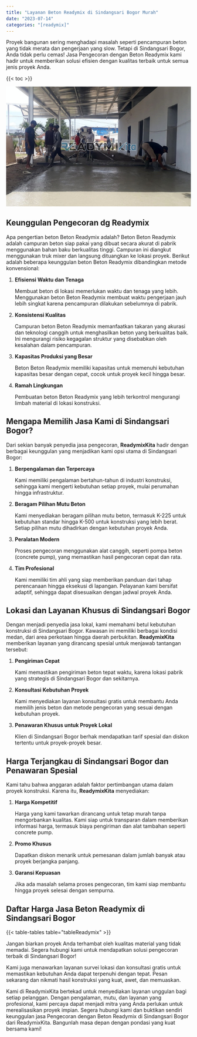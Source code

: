 ```yaml
---
title: "Layanan Beton Readymix di Sindangsari Bogor Murah"
date: "2023-07-14"
categories: "[readymix]"
---
```


Proyek bangunan sering menghadapi masalah seperti pencampuran beton yang tidak merata dan pengerjaan yang slow. Tetapi di Sindangsari Bogor, Anda tidak perlu cemas! Jasa Pengecoran dengan Beton Readymix kami hadir untuk memberikan solusi efisien dengan kualitas terbaik untuk semua jenis proyek Anda.

{{< toc >}}

![Layanan Beton Readymix di Sindangsari Bogor Murah](/images/readymix/cor-readymix-05.jpg)

## Keunggulan Pengecoran dg Readymix

Apa pengertian beton Beton Readymix adalah? Beton Beton Readymix adalah campuran beton siap pakai yang dibuat secara akurat di pabrik menggunakan bahan baku berkualitas tinggi. Campuran ini diangkut menggunakan truk mixer dan langsung dituangkan ke lokasi proyek. Berikut adalah beberapa keunggulan beton Beton Readymix dibandingkan metode konvensional:

1. **Efisiensi Waktu dan Tenaga**

   Membuat beton di lokasi memerlukan waktu dan tenaga yang lebih. Menggunakan beton Beton Readymix membuat waktu pengerjaan jauh lebih singkat karena pencampuran dilakukan sebelumnya di pabrik.

2. **Konsistensi Kualitas**

   Campuran beton Beton Readymix memanfaatkan takaran yang akurasi dan teknologi canggih untuk menghasilkan beton yang berkualitas baik. Ini mengurangi risiko kegagalan struktur yang disebabkan oleh kesalahan dalam pencampuran.

3. **Kapasitas Produksi yang Besar**

   Beton Beton Readymix memiliki kapasitas untuk memenuhi kebutuhan kapasitas besar dengan cepat, cocok untuk proyek kecil hingga besar.

4. **Ramah Lingkungan**

   Pembuatan beton Beton Readymix yang lebih terkontrol mengurangi limbah material di lokasi konstruksi.

## Mengapa Memilih Jasa Kami di Sindangsari Bogor?

Dari sekian banyak penyedia jasa pengecoran, **ReadymixKita** hadir dengan berbagai keunggulan yang menjadikan kami opsi utama di Sindangsari Bogor:

1. **Berpengalaman dan Terpercaya**

   Kami memiliki pengalaman bertahun-tahun di industri konstruksi, sehingga kami mengerti kebutuhan setiap proyek, mulai perumahan hingga infrastruktur.

2. **Beragam Pilihan Mutu Beton**

   Kami menyediakan beragam pilihan mutu beton, termasuk K-225 untuk kebutuhan standar hingga K-500 untuk konstruksi yang lebih berat. Setiap pilihan mutu dihadirkan dengan kebutuhan proyek Anda.

3. **Peralatan Modern**

   Proses pengecoran menggunakan alat canggih, seperti pompa beton (concrete pump), yang memastikan hasil pengecoran cepat dan rata.

4. **Tim Profesional**

   Kami memiliki tim ahli yang siap memberikan panduan dari tahap perencanaan hingga eksekusi di lapangan. Pelayanan kami bersifat adaptif, sehingga dapat disesuaikan dengan jadwal proyek Anda.

## Lokasi dan Layanan Khusus di Sindangsari Bogor

Dengan menjadi penyedia jasa lokal, kami memahami betul kebutuhan konstruksi di Sindangsari Bogor. Kawasan ini memiliki berbagai kondisi medan, dari area perkotaan hingga daerah perbukitan. **ReadymixKita** memberikan layanan yang dirancang spesial untuk menjawab tantangan tersebut:

1. **Pengiriman Cepat**

   Kami memastikan pengiriman beton tepat waktu, karena lokasi pabrik yang strategis di Sindangsari Bogor dan sekitarnya.

2. **Konsultasi Kebutuhan Proyek**

   Kami menyediakan layanan konsultasi gratis untuk membantu Anda memilih jenis beton dan metode pengecoran yang sesuai dengan kebutuhan proyek.

3. **Penawaran Khusus untuk Proyek Lokal**

   Klien di Sindangsari Bogor berhak mendapatkan tarif spesial dan diskon tertentu untuk proyek-proyek besar.

## Harga Terjangkau di Sindangsari Bogor dan Penawaran Spesial

Kami tahu bahwa anggaran adalah faktor pertimbangan utama dalam proyek konstruksi. Karena itu, **ReadymixKita** menyediakan:

1. **Harga Kompetitif**

   Harga yang kami tawarkan dirancang untuk tetap murah tanpa mengorbankan kualitas. Kami siap untuk transparan dalam memberikan informasi harga, termasuk biaya pengiriman dan alat tambahan seperti concrete pump.

2. **Promo Khusus**

   Dapatkan diskon menarik untuk pemesanan dalam jumlah banyak atau proyek berjangka panjang.

3. **Garansi Kepuasan**

   Jika ada masalah selama proses pengecoran, tim kami siap membantu hingga proyek selesai dengan sempurna.

## Daftar Harga Jasa Beton Readymix di Sindangsari Bogor

{{< table-tables table="tableReadymix" >}}

Jangan biarkan proyek Anda terhambat oleh kualitas material yang tidak memadai. Segera hubungi kami untuk mendapatkan solusi pengecoran terbaik di Sindangsari Bogor!

Kami juga menawarkan layanan survei lokasi dan konsultasi gratis untuk memastikan kebutuhan Anda dapat terpenuhi dengan tepat. Pesan sekarang dan nikmati hasil konstruksi yang kuat, awet, dan memuaskan.

Kami di ReadymixKita bertekad untuk menyediakan layanan unggulan bagi setiap pelanggan. Dengan pengalaman, mutu, dan layanan yang profesional, kami percaya dapat menjadi mitra yang Anda perlukan untuk merealisasikan proyek impian. Segera hubungi kami dan buktikan sendiri keunggulan jasa Pengecoran dengan Beton Readymix di Sindangsari Bogor dari ReadymixKita. Bangunlah masa depan dengan pondasi yang kuat bersama kami!